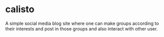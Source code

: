# calisto
A simple social media blog site where one can make groups according to their interests and post in those groups and also interact with other user.
